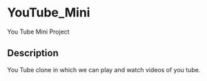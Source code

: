 # YouTube_Mini
You Tube Mini Project 

## Description
You Tube clone in which we can play and watch videos of you tube.
